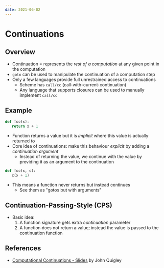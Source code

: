 ```yaml
---
date: 2021-06-02
---
```


# Continuations

## Overview

- Continuation = represents the _rest of a computation_ at any given point in the computation
- `goto` can be used to manipulate the continuation of a computation step
- Only a few languages provide full unrestrained access to continuations
  - Scheme has `call/cc` (call-with-current-continuation)
  - Any language that supports closures can be used to manually implement `call/cc`

## Example

```py
def foo(x):
   return x + 1
```

- Function returns a value but it is _implicit_ where this value is actually returned to
- Core idea of continuations: make this behaviour _explicit_ by adding a _continuation argument_
  - Instead of returning the value, we continue with the value by providing it as an argument to the continuation

```py
def foo(x, c):
   c(x + 1)
```

- This means a function never returns but instead continues
  - See them as "gotos but with arguments"

## Continuation-Passing-Style (CPS)

- Basic idea:
  1.  A function signature gets extra _continuation_ parameter
  2.  A function does not return a value; instead the value is passed to the continuation function

## References

- [Computational Continuations - Slides](https://www.jquigley.com/files/talks/continuations.pdf) by John Quigley
